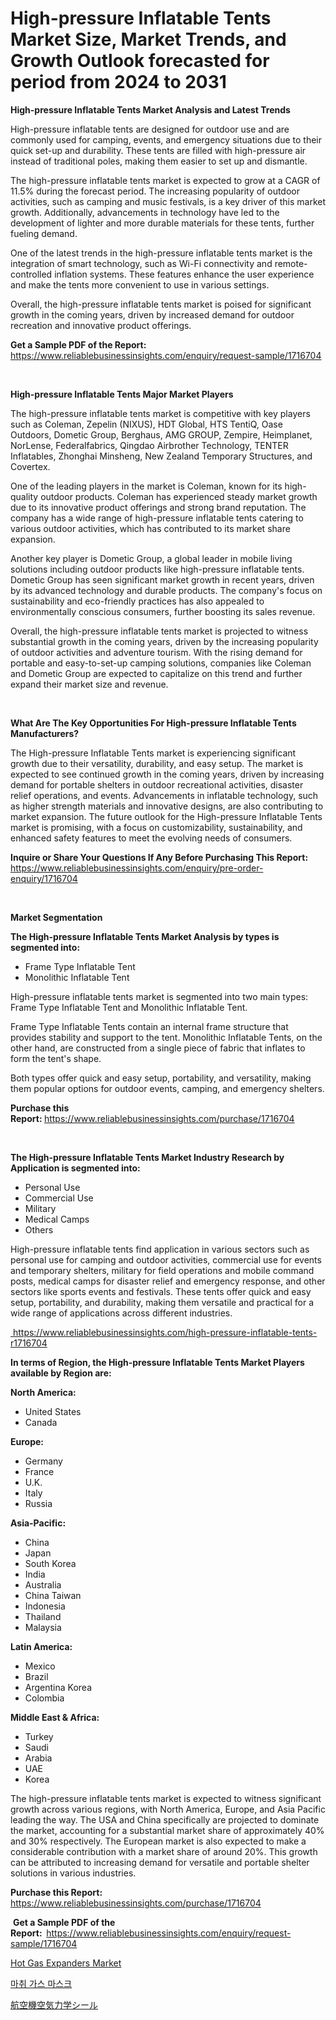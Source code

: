 <p><h1>High-pressure Inflatable Tents Market Size, Market Trends, and Growth Outlook forecasted for period from 2024 to 2031</h1></p><p><strong>High-pressure Inflatable Tents Market Analysis and Latest Trends</strong></p>
<p><p>High-pressure inflatable tents are designed for outdoor use and are commonly used for camping, events, and emergency situations due to their quick set-up and durability. These tents are filled with high-pressure air instead of traditional poles, making them easier to set up and dismantle.</p><p>The high-pressure inflatable tents market is expected to grow at a CAGR of 11.5% during the forecast period. The increasing popularity of outdoor activities, such as camping and music festivals, is a key driver of this market growth. Additionally, advancements in technology have led to the development of lighter and more durable materials for these tents, further fueling demand.</p><p>One of the latest trends in the high-pressure inflatable tents market is the integration of smart technology, such as Wi-Fi connectivity and remote-controlled inflation systems. These features enhance the user experience and make the tents more convenient to use in various settings.</p><p>Overall, the high-pressure inflatable tents market is poised for significant growth in the coming years, driven by increased demand for outdoor recreation and innovative product offerings.</p></p>
<p><strong>Get a Sample PDF of the Report:&nbsp;</strong> <a href="https://www.reliablebusinessinsights.com/enquiry/request-sample/1716704">https://www.reliablebusinessinsights.com/enquiry/request-sample/1716704</a></p>
<p>&nbsp;</p>
<p><strong>High-pressure Inflatable Tents Major Market Players</strong></p>
<p><p>The high-pressure inflatable tents market is competitive with key players such as Coleman, Zepelin (NIXUS), HDT Global, HTS TentiQ, Oase Outdoors, Dometic Group, Berghaus, AMG GROUP, Zempire, Heimplanet, NorLense, Federalfabrics, Qingdao Airbrother Technology, TENTER Inflatables, Zhonghai Minsheng, New Zealand Temporary Structures, and Covertex.</p><p>One of the leading players in the market is Coleman, known for its high-quality outdoor products. Coleman has experienced steady market growth due to its innovative product offerings and strong brand reputation. The company has a wide range of high-pressure inflatable tents catering to various outdoor activities, which has contributed to its market share expansion.</p><p>Another key player is Dometic Group, a global leader in mobile living solutions including outdoor products like high-pressure inflatable tents. Dometic Group has seen significant market growth in recent years, driven by its advanced technology and durable products. The company's focus on sustainability and eco-friendly practices has also appealed to environmentally conscious consumers, further boosting its sales revenue.</p><p>Overall, the high-pressure inflatable tents market is projected to witness substantial growth in the coming years, driven by the increasing popularity of outdoor activities and adventure tourism. With the rising demand for portable and easy-to-set-up camping solutions, companies like Coleman and Dometic Group are expected to capitalize on this trend and further expand their market size and revenue.</p></p>
<p>&nbsp;</p>
<p><strong>What Are The Key Opportunities For High-pressure Inflatable Tents Manufacturers?</strong></p>
<p><p>The High-pressure Inflatable Tents market is experiencing significant growth due to their versatility, durability, and easy setup. The market is expected to see continued growth in the coming years, driven by increasing demand for portable shelters in outdoor recreational activities, disaster relief operations, and events. Advancements in inflatable technology, such as higher strength materials and innovative designs, are also contributing to market expansion. The future outlook for the High-pressure Inflatable Tents market is promising, with a focus on customizability, sustainability, and enhanced safety features to meet the evolving needs of consumers.</p></p>
<p><strong>Inquire or Share Your Questions If Any Before Purchasing This Report:</strong> <a href="https://www.reliablebusinessinsights.com/enquiry/pre-order-enquiry/1716704">https://www.reliablebusinessinsights.com/enquiry/pre-order-enquiry/1716704</a></p>
<p>&nbsp;</p>
<p><strong>Market Segmentation</strong></p>
<p><strong>The High-pressure Inflatable Tents Market Analysis by types is segmented into:</strong></p>
<p><ul><li>Frame Type Inflatable Tent</li><li>Monolithic Inflatable Tent</li></ul></p>
<p><p>High-pressure inflatable tents market is segmented into two main types: Frame Type Inflatable Tent and Monolithic Inflatable Tent. </p><p>Frame Type Inflatable Tents contain an internal frame structure that provides stability and support to the tent. Monolithic Inflatable Tents, on the other hand, are constructed from a single piece of fabric that inflates to form the tent's shape.</p><p>Both types offer quick and easy setup, portability, and versatility, making them popular options for outdoor events, camping, and emergency shelters.</p></p>
<p><strong>Purchase this Report:&nbsp;</strong><a href="https://www.reliablebusinessinsights.com/purchase/1716704">https://www.reliablebusinessinsights.com/purchase/1716704</a></p>
<p>&nbsp;</p>
<p><strong>The High-pressure Inflatable Tents Market Industry Research by Application is segmented into:</strong></p>
<p><ul><li>Personal Use</li><li>Commercial Use</li><li>Military</li><li>Medical Camps</li><li>Others</li></ul></p>
<p><p>High-pressure inflatable tents find application in various sectors such as personal use for camping and outdoor activities, commercial use for events and temporary shelters, military for field operations and mobile command posts, medical camps for disaster relief and emergency response, and other sectors like sports events and festivals. These tents offer quick and easy setup, portability, and durability, making them versatile and practical for a wide range of applications across different industries.</p></p>
<p><a href="https://www.reliablebusinessinsights.com/high-pressure-inflatable-tents-r1716704">&nbsp;https://www.reliablebusinessinsights.com/high-pressure-inflatable-tents-r1716704</a></p>
<p><strong>In terms of Region, the High-pressure Inflatable Tents Market Players available by Region are:</strong></p>
<p>
    <p> <strong> North America: </strong>
        <ul>
            <li>United States</li>
            <li>Canada</li>
        </ul>
        </p> 
    <p> <strong> Europe: </strong>
        <ul>
            <li>Germany</li>
            <li>France</li>
            <li>U.K.</li>
            <li>Italy</li>
            <li>Russia</li>
        </ul>
        </p> 
    <p> <strong> Asia-Pacific: </strong>
        <ul>
            <li>China</li>
            <li>Japan</li>
            <li>South Korea</li>
            <li>India</li>
            <li>Australia</li>
            <li>China Taiwan</li>
            <li>Indonesia</li>
            <li>Thailand</li>
            <li>Malaysia</li>
        </ul>
        </p> 
    <p> <strong> Latin America: </strong>
        <ul>
            <li>Mexico</li>
            <li>Brazil</li>
            <li>Argentina Korea</li>
            <li>Colombia</li>
        </ul>
        </p> 
    <p> <strong> Middle East & Africa: </strong>
        <ul>
            <li>Turkey</li>
            <li>Saudi</li>
            <li>Arabia</li>
            <li>UAE</li>
            <li>Korea</li>
        </ul>
    </p>
    </p>
<p><p>The high-pressure inflatable tents market is expected to witness significant growth across various regions, with North America, Europe, and Asia Pacific leading the way. The USA and China specifically are projected to dominate the market, accounting for a substantial market share of approximately 40% and 30% respectively. The European market is also expected to make a considerable contribution with a market share of around 20%. This growth can be attributed to increasing demand for versatile and portable shelter solutions in various industries.</p></p>
<p><strong>Purchase this Report: </strong><a href="https://www.reliablebusinessinsights.com/purchase/1716704">https://www.reliablebusinessinsights.com/purchase/1716704</a></p>
<p>&nbsp;<strong>Get a Sample PDF of the Report:&nbsp;&nbsp;</strong><a href="https://www.reliablebusinessinsights.com/enquiry/request-sample/1716704">https://www.reliablebusinessinsights.com/enquiry/request-sample/1716704</a></p>
<p><strong></strong></p>
<p><p><a href="https://view.publitas.com/reportprime-1/comprehensive-analysis-of-the-global-hot-gas-expanders-market-growth-trends-market-forecasts-2024-2031/">Hot Gas Expanders Market</a></p><p><a href="https://medium.com/@douglasvasquez626/%EB%A7%88%EC%B7%A8%EC%9A%A9-%EA%B0%80%EC%8A%A4-%EB%A7%88%EC%8A%A4%ED%81%AC-%EC%8B%9C%EC%9E%A5%EC%9D%80-%EC%8B%9C%EC%9E%A5-%EC%A0%90%EC%9C%A0%EC%9C%A8-%EC%8B%9C%EC%9E%A5-%ED%8A%B8%EB%A0%8C%EB%93%9C-%EB%B0%8F-%EC%8B%9C%EC%9E%A5-%EC%84%B1%EC%9E%A5%EC%97%90-%EB%8C%80%ED%95%9C-%EC%A0%95%EB%B3%B4%EB%A5%BC-%EC%A0%9C%EA%B3%B5%ED%95%A9%EB%8B%88%EB%8B%A4-00fa82ef07ef">마취 가스 마스크</a></p><p><a href="https://github.com/DayanaRunolfsdottir/Market-Research-Report-List-1/blob/main/2022663107381.md">航空機空気力学シール</a></p></p>
